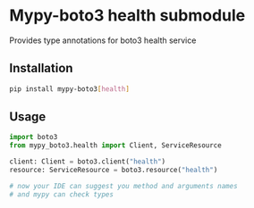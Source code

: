 # Mypy-boto3 health submodule

Provides type annotations for boto3 health service

## Installation

```bash
pip install mypy-boto3[health]
```

## Usage

```python
import boto3
from mypy_boto3.health import Client, ServiceResource

client: Client = boto3.client("health")
resource: ServiceResource = boto3.resource("health")

# now your IDE can suggest you method and arguments names
# and mypy can check types
```

